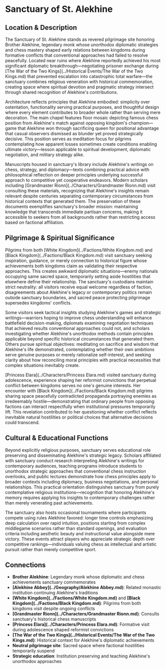 <!-- Expanded by AI: 2025-10-13 -->

# Sanctuary of St. Alekhine

## Location & Description

The Sanctuary of St. Alekhine stands as revered pilgrimage site honoring Brother Alekhine, legendary monk whose unorthodox diplomatic strategies and chess mastery shaped early relations between kingdoms during formative conflicts that conventional approaches had failed to resolve peacefully. Located near ruins where Alekhine reportedly achieved his most significant diplomatic breakthrough—negotiating prisoner exchange during [The War of the Two Kings](../Historical Events/The War of the Two Kings.md) that prevented escalation into catastrophic total warfare—the sanctuary combines religious veneration with historical commemoration, creating space where spiritual devotion and pragmatic strategy intersect through shared recognition of Alekhine's contributions.

Architecture reflects principles that Alekhine embodied: simplicity over ostentation, functionality serving practical purposes, and thoughtful design where every element contributes to broader whole rather than serving mere decoration. The main chapel features floor mosaic depicting famous chess position from Alekhine's match against opposing kingdom's champion—game that Alekhine won through sacrificing queen for positional advantage that casual observers dismissed as blunder yet proved strategically decisive. This position serves as meditation focus for pilgrims contemplating how apparent losses sometimes create conditions enabling ultimate victory—lesson applicable to spiritual development, diplomatic negotiation, and military strategy alike.

Manuscripts housed in sanctuary's library include Alekhine's writings on chess, strategy, and diplomacy—texts combining practical advice with philosophical reflection on deeper principles underlying successful approach to competitive yet cooperative endeavors. Modern scholars including [Grandmaster Rionn](../Characters/Grandmaster Rionn.md) visit consulting these materials, recognizing that Alekhine's insights remain relevant despite centuries separating contemporary circumstances from historical contexts that generated them. The preservation of these documents exemplifies sanctuary's broader mission: maintaining knowledge that transcends immediate partisan concerns, making it accessible to seekers from all backgrounds rather than restricting access based on factional affiliation.

## Pilgrimage & Spiritual Significance

Pilgrims from both [White Kingdom](../Factions/White Kingdom.md) and [Black Kingdom](../Factions/Black Kingdom.md) visit sanctuary seeking inspiration, guidance, or merely connection to historical figure whose achievements both kingdoms claim as validating their respective approaches. This creates awkward diplomatic situations—enemy nationals occupying same sacred space, temporarily setting aside hostilities that elsewhere define their relationship. The sanctuary's custodians maintain strict neutrality: all visitors receive equal welcome regardless of faction, disagreements about Alekhine's legacy or contemporary politics remain outside sanctuary boundaries, and sacred peace protecting pilgrimage supersedes kingdoms' conflicts.

Some visitors seek tactical insights studying Alekhine's games and strategic writings—warriors hoping to improve chess understanding will enhance battlefield decision-making, diplomats examining negotiation techniques that achieved results conventional approaches could not, and scholars investigating whether Alekhine's unorthodox methods contain principles applicable beyond specific historical circumstances that generated them. Others pursue spiritual objectives: meditating on sacrifice and wisdom that Alekhine's life demonstrated, contemplating whether their own ambitions serve genuine purposes or merely rationalize self-interest, and seeking clarity about how reconciling moral principles with practical necessities that complex situations inevitably create.

[Princess Elara](../Characters/Princess Elara.md) visited sanctuary during adolescence, experience shaping her reformist convictions that perpetual conflict between kingdoms serves no one's genuine interests. Her encounter with [Black Kingdom](../Factions/Black Kingdom.md) pilgrims sharing space peacefully contradicted propaganda portraying enemies as irredeemably hostile—demonstrating that ordinary people from opposing factions can interact respectfully when institutional pressures temporarily lift. This revelation contributed to her questioning whether conflict reflects inevitable natural hostilities or political choices that alternative decisions could transcend.

## Cultural & Educational Functions

Beyond explicitly religious purposes, sanctuary serves educational role preserving and disseminating Alekhine's strategic legacy. Scholars affiliated with sanctuary conduct research interpreting Alekhine's writings for contemporary audiences, teaching programs introduce students to unorthodox strategic approaches that conventional chess instruction overlooks, and public lectures demonstrate how chess principles apply to broader contexts including diplomacy, business negotiations, and personal relationships. This practical orientation distinguishes sanctuary from purely contemplative religious institutions—recognition that honoring Alekhine's memory requires applying his insights to contemporary challenges rather than merely venerating past achievements.

The sanctuary also hosts occasional tournaments where participants compete using rules Alekhine favored: longer time controls emphasizing deep calculation over rapid intuition, positions starting from complex middlegame scenarios rather than standard openings, and evaluation criteria including aesthetic beauty and instructional value alongside mere victory. These events attract players who appreciate strategic depth over competitive rankings—individuals valuing chess as intellectual and artistic pursuit rather than merely competitive sport.

## Connections

- **Brother Alekhine**: Legendary monk whose diplomatic and chess achievements sanctuary commemorates
- **[Alekhine Abbey](../Geography/Alekhine Abbey.md)**: Related monastic institution continuing Alekhine's traditions
- **[White Kingdom](../Factions/White Kingdom.md)** and **[Black Kingdom](../Factions/Black Kingdom.md)**: Pilgrims from both kingdoms visit despite ongoing conflicts
- **[Grandmaster Rionn](../Characters/Grandmaster Rionn.md)**: Consults sanctuary's historical chess manuscripts
- **[Princess Elara](../Characters/Princess Elara.md)**: Formative visit during adolescence shaped reformist convictions
- **[The War of the Two Kings](../Historical Events/The War of the Two Kings.md)**: Historical context for Alekhine's diplomatic achievements
- **Neutral pilgrimage site**: Sacred space where factional hostilities temporarily suspend
- **Strategic education**: Institution preserving and teaching Alekhine's unorthodox approaches
